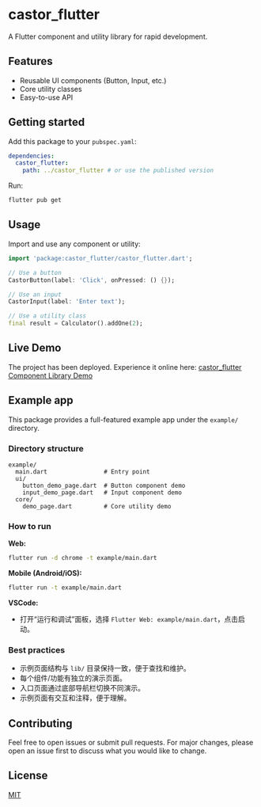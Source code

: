 # castor_flutter

A Flutter component and utility library for rapid development.

## Features

- Reusable UI components (Button, Input, etc.)
- Core utility classes
- Easy-to-use API

## Getting started

Add this package to your `pubspec.yaml`:

```yaml
dependencies:
  castor_flutter:
    path: ../castor_flutter # or use the published version
```

Run:

```sh
flutter pub get
```

## Usage

Import and use any component or utility:

```dart
import 'package:castor_flutter/castor_flutter.dart';

// Use a button
CastorButton(label: 'Click', onPressed: () {});

// Use an input
CastorInput(label: 'Enter text');

// Use a utility class
final result = Calculator().addOne(2);
```

## Live Demo

The project has been deployed. Experience it online here: [castor_flutter Component Library Demo](https://castorui.github.io/castor-flutter-help/)

## Example app

This package provides a full-featured example app under the `example/` directory.

### Directory structure

```text
example/
  main.dart                # Entry point
  ui/
    button_demo_page.dart  # Button component demo
    input_demo_page.dart   # Input component demo
  core/
    demo_page.dart         # Core utility demo
```

### How to run

**Web:**

```sh
flutter run -d chrome -t example/main.dart
```

**Mobile (Android/iOS):**

```sh
flutter run -t example/main.dart
```

**VSCode:**

- 打开“运行和调试”面板，选择 `Flutter Web: example/main.dart`，点击启动。

### Best practices

- 示例页面结构与 `lib/` 目录保持一致，便于查找和维护。
- 每个组件/功能有独立的演示页面。
- 入口页面通过底部导航栏切换不同演示。
- 示例页面有交互和注释，便于理解。

## Contributing

Feel free to open issues or submit pull requests. For major changes, please open an issue first to discuss what you would like to change.

## License

[MIT](LICENSE)
